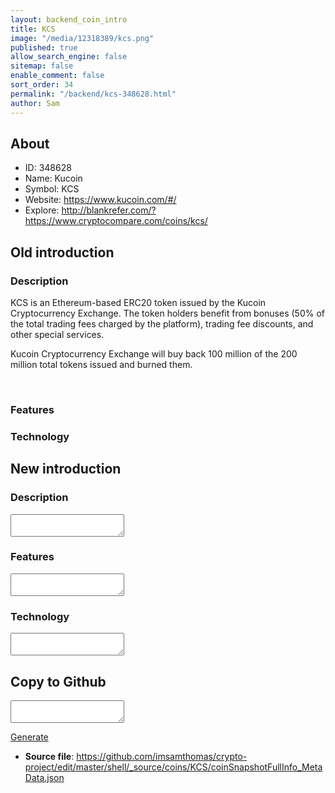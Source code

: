 ```yaml
---
layout: backend_coin_intro
title: KCS
image: "/media/12318389/kcs.png"
published: true
allow_search_engine: false
sitemap: false
enable_comment: false
sort_order: 34
permalink: "/backend/kcs-348628.html"
author: Sam
---
```


## About

- ID: 348628
- Name: Kucoin
- Symbol: KCS
- Website: https://www.kucoin.com/#/
- Explore: http://blankrefer.com/?https://www.cryptocompare.com/coins/kcs/


## Old introduction

### Description

<p>KCS is an Ethereum-based ERC20 token issued by the Kucoin Cryptocurrency Exchange. The token holders benefit from bonuses (50% of the total trading fees charged by the platform), trading fee discounts, and other special services.</p><p>Kucoin Cryptocurrency Exchange will buy back 100 million of the 200 million total tokens issued and burned them.</p><p> </p>

### Features


### Technology




## New introduction


### Description
<textarea id="meta_description" name="description"></textarea>

### Features
<textarea id="meta_features" name="features"></textarea>

### Technology
<textarea id="meta_technology" name="technology"></textarea>


## Copy to Github

<textarea id="coinsnapshotfullinfo_metadata"></textarea>

<a href="#gen" onclick="generateMetaDatJson()">Generate</a>

- **Source file**: <a href="https://github.com/imsamthomas/crypto-project/edit/master/shell/_source/coins/KCS/coinSnapshotFullInfo_MetaData.json">https://github.com/imsamthomas/crypto-project/edit/master/shell/_source/coins/KCS/coinSnapshotFullInfo_MetaData.json</a>

